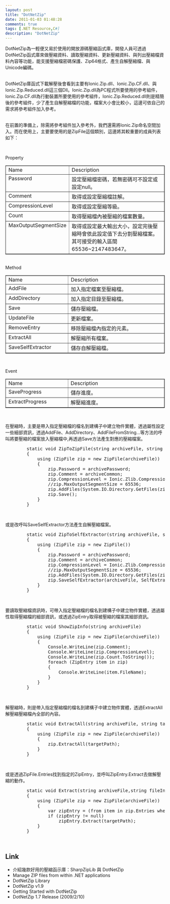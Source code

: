 ```yaml
---
layout: post
title: "DotNetZip"
date: 2011-01-03 01:48:28
comments: true
tags: [.NET Resource,C#]
description: "DotNetZip"
---
```

<p>DotNetZip為一輕便又易於使用的開放源碼壓縮函式庫，開發人員可透過DotNetZip函式庫來做壓縮資料、讀取壓縮資料、更新壓縮資料、與列出壓縮檔資料內容等功能，能支援壓縮檔密碼保護、Zip64格式、產生自解壓縮檔、與Unicode編碼。</p>  <p>   <br />DotNetZip庫函式下載解壓後會看到主要有Ionic.Zip.dll、Ionic.Zip.CF.dll、與Ionic.Zip.Reduced.dll這三個Dll。Ionic.Zip.dll為PC程式所要使用的參考組件，Ionic.Zip.CF.dll為行動裝置所要使用的參考組件，Ionic.Zip.Reduced.dll則是精簡後的參考組件，少了產生自解壓縮檔的功能，檔案大小會比較小，這邊可依自己的需求將參考組件加入參考。</p>  <p>   <br />在前置的準備上，除需將參考組件加入參考外，我們還需將Ionic.Zip命名空間加入。而在使用上，主要要使用的是ZipFile這個類別，這邊將其較重要的成員列表如下：</p>  <p> </p>  <p>Property</p>  <table border="1" cellspacing="0" cellpadding="2" width="474"><tbody>     <tr>       <td valign="top" width="177">Name</td>        <td valign="top" width="294">Description</td>     </tr>      <tr>       <td valign="top" width="177">Password</td>        <td valign="top" width="294">設定壓縮檔密碼，若無密碼可不設定或設定null。</td>     </tr>      <tr>       <td valign="top" width="177">Comment</td>        <td valign="top" width="294">取得或設定壓縮檔註解。</td>     </tr>      <tr>       <td valign="top" width="177">CompressionLevel</td>        <td valign="top" width="294">取得或設定壓縮等級。</td>     </tr>      <tr>       <td valign="top" width="177">Count</td>        <td valign="top" width="294">取得壓縮檔內被壓縮的檔案數量。</td>     </tr>      <tr>       <td valign="top" width="177">MaxOutputSegmentSize</td>        <td valign="top" width="294">取得或設定最大輸出大小，設定完後壓縮時會依此設定值下去分割壓縮檔案。其可接受的輸入區間65536~2147483647。</td>     </tr>   </tbody></table>  <p>   <br />Method</p>  <table border="1" cellspacing="0" cellpadding="2" width="473"><tbody>     <tr>       <td valign="top" width="181">Name</td>        <td valign="top" width="290">Description</td>     </tr>      <tr>       <td valign="top" width="181">AddFile</td>        <td valign="top" width="290">加入指定檔案至壓縮檔。</td>     </tr>      <tr>       <td valign="top" width="181">AddDirectory</td>        <td valign="top" width="290">加入指定目錄至壓縮檔。</td>     </tr>      <tr>       <td valign="top" width="181">Save</td>        <td valign="top" width="290">儲存壓縮檔。</td>     </tr>      <tr>       <td valign="top" width="181">UpdateFile</td>        <td valign="top" width="290">更新檔案。</td>     </tr>      <tr>       <td valign="top" width="181">RemoveEntry</td>        <td valign="top" width="290">移除壓縮檔內指定的元素。</td>     </tr>      <tr>       <td valign="top" width="181">ExtractAll</td>        <td valign="top" width="290">解壓縮所有檔案。</td>     </tr>      <tr>       <td valign="top" width="181">SaveSelfExtractor</td>        <td valign="top" width="290">儲存自解壓縮檔。</td>     </tr>   </tbody></table>  <p> </p>  <p>Event</p>  <table border="1" cellspacing="0" cellpadding="2" width="470"><tbody>     <tr>       <td valign="top" width="180">Name</td>        <td valign="top" width="288">Description</td>     </tr>      <tr>       <td valign="top" width="180">SaveProgress</td>        <td valign="top" width="288">儲存進度。</td>     </tr>      <tr>       <td valign="top" width="180">ExtractProgress</td>        <td valign="top" width="288">解壓縮進度。</td>     </tr>   </tbody></table>  <p> </p>  <p>在壓縮時，主要是帶入指定壓縮檔的檔名到建構子中建立物件實體，透過屬性設定一些細部資訊，透過AddFile、AddDirectory、AddFileFromString...等方法的呼叫將要壓縮的檔案放入壓縮檔中,再透過Save方法產生對應的壓縮檔案。</p>  <div style="padding-bottom: 0px; margin: 0px; padding-left: 0px; padding-right: 0px; display: inline; float: none; padding-top: 0px" id="scid:812469c5-0cb0-4c63-8c15-c81123a09de7:6bcb5980-e143-4cfc-a44b-2f33338adc25" class="wlWriterSmartContent"><pre name="code" class="c#">        static void ZipToZipFile(string archiveFile, string archivePassword, string archiveCommon, string zipPath)
        {
            using (ZipFile zip = new ZipFile(archiveFile))
            {
                zip.Password = archivePassword;
                zip.Comment = archiveCommon;
                zip.CompressionLevel = Ionic.Zlib.CompressionLevel.BestCompression;
                //zip.MaxOutputSegmentSize = 65536;
                zip.AddFiles(System.IO.Directory.GetFiles(zipPath), string.Empty);
                zip.Save();
            }
        }</pre></div>

<p> </p>

<p>或是改呼叫SaveSelfExtractor方法產生自解壓縮檔案。</p>

<div style="padding-bottom: 0px; margin: 0px; padding-left: 0px; padding-right: 0px; display: inline; float: none; padding-top: 0px" id="scid:812469c5-0cb0-4c63-8c15-c81123a09de7:de82fd37-d191-4bd6-b283-6076e3572719" class="wlWriterSmartContent"><pre name="code" class="c#">        static void ZipToSelfExtractor(string archiveFile, string archivePassword, string archiveCommon, string zipPath)
        {
            using (ZipFile zip = new ZipFile())
            {
                zip.Password = archivePassword;
                zip.Comment = archiveCommon;
                zip.CompressionLevel = Ionic.Zlib.CompressionLevel.BestCompression;
                //zip.MaxOutputSegmentSize = 65536;
                zip.AddFiles(System.IO.Directory.GetFiles(zipPath), string.Empty);
                zip.SaveSelfExtractor(archiveFile, SelfExtractorFlavor.WinFormsApplication);
            }
        }</pre></div>

<p> </p>

<p>要讀取壓縮檔資訊時，可帶入指定壓縮檔的檔名到建構子中建立物件實體，透過屬性取得壓縮檔的細部資訊，或透過ZipEntry取得被壓縮的檔案其細部資訊。</p>

<div style="padding-bottom: 0px; margin: 0px; padding-left: 0px; padding-right: 0px; display: inline; float: none; padding-top: 0px" id="scid:812469c5-0cb0-4c63-8c15-c81123a09de7:1998792e-6851-4fca-928a-ebd7eb8cc88b" class="wlWriterSmartContent"><pre name="code" class="c#">        static void ShowZipInfo(string archiveFile)
        {
            using (ZipFile zip = new ZipFile(archiveFile))
            {
                Console.WriteLine(zip.Comment);
                Console.WriteLine(zip.CompressionLevel);
                Console.WriteLine(zip.Count.ToString());
                foreach (ZipEntry item in zip)
                {
                    Console.WriteLine(item.FileName);
                }
            }
        }</pre></div>

<p> </p>

<p>解壓縮時，則是帶入指定壓縮檔的檔名到建構子中建立物件實體，透過ExtractAll解壓縮壓縮檔內全部的內容。</p>

<div style="padding-bottom: 0px; margin: 0px; padding-left: 0px; padding-right: 0px; display: inline; float: none; padding-top: 0px" id="scid:812469c5-0cb0-4c63-8c15-c81123a09de7:40d24615-d561-454e-9e48-0d004b19cac0" class="wlWriterSmartContent"><pre name="code" class="c#">        static void ExtractAll(string archiveFile, string targetPath)
        {
            using (ZipFile zip = new ZipFile(archiveFile))
            {
                zip.ExtractAll(targetPath);
            }
        }</pre></div>

<p> </p>

<p>或是透過ZipFile.Entries找到指定的ZipEntry，並呼叫ZipEntry.Extract去做解壓縮的動作。</p>

<div style="padding-bottom: 0px; margin: 0px; padding-left: 0px; padding-right: 0px; display: inline; float: none; padding-top: 0px" id="scid:812469c5-0cb0-4c63-8c15-c81123a09de7:ef3d9268-49f8-411d-bd67-fafbb462b4f4" class="wlWriterSmartContent"><pre name="code" class="c#">        static void Extract(string archiveFile,string fileInArchive, string targetPath)
        {
            using (ZipFile zip = new ZipFile(archiveFile))
            {
                var zipEntry = (from item in zip.Entries where item.FileName == fileInArchive select item).FirstOrDefault();
                if (zipEntry != null)
                    zipEntry.Extract(targetPath);
            }
        }</pre></div>

<p> </p>

<h2>Link</h2>

<ul>
  <li>介紹幾款好用的壓縮函示庫：SharpZipLib 與 DotNetZip </li>

  <li>Manage ZIP files from within .NET applications </li>

  <li>DotNetZip Library </li>

  <li>DotNetZip v1.9 </li>

  <li>Getting Started with DotNetZip </li>

  <li>DotNetZip 1.7 Release (2009/2/10) </li>
</ul>